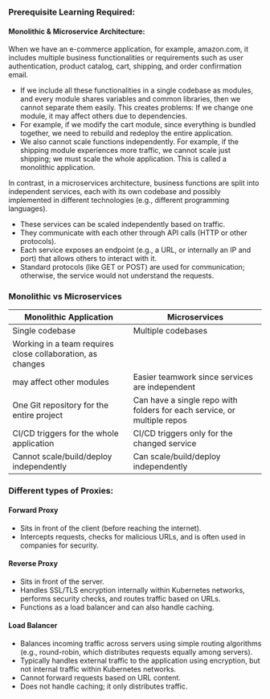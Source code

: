 ### Prerequisite Learning Required:

#### Monolithic & Microservice Architecture:

When we have an e-commerce application, for example, amazon.com, it includes multiple business functionalities or requirements such as user authentication, product catalog, cart, shipping, and order confirmation email.
* If we include all these functionalities in a single codebase as modules, and every module shares variables and common libraries, then we cannot separate them easily. This creates problems:
If we change one module, it may affect others due to dependencies.
* For example, if we modify the cart module, since everything is bundled together, we need to rebuild and redeploy the entire application.
* We also cannot scale functions independently. For example, if the shipping module experiences more traffic, we cannot scale just shipping; we must scale the whole application.
  This is called a monolithic application.

In contrast, in a microservices architecture, business functions are split into independent services, each with its own codebase and possibly implemented in different technologies (e.g., different programming languages).
* These services can be scaled independently based on traffic.
* They communicate with each other through API calls (HTTP or other protocols).
* Each service exposes an endpoint (e.g., a URL, or internally an IP and port) that allows others to interact with it.
* Standard protocols (like GET or POST) are used for communication; otherwise, the service would not understand the requests.

### Monolithic vs Microservices

| **Monolithic Application**                                   | **Microservices**                                              |
|--------------------------------------------------------------|----------------------------------------------------------------|
| Single codebase                                              | Multiple codebases                                             |
| Working in a team requires close collaboration, as changes
may affect other modules                                      | Easier teamwork since services are independent                |
| One Git repository for the entire project                   | Can have a single repo with folders for each service, or multiple repos |
| CI/CD triggers for the whole application                    | CI/CD triggers only for the changed service                   |
| Cannot scale/build/deploy independently                     | Can scale/build/deploy independently                           |

### Different types of Proxies:

#### Forward Proxy
* Sits in front of the client (before reaching the internet).
* Intercepts requests, checks for malicious URLs, and is often used in companies for security.

#### Reverse Proxy
* Sits in front of the server.
* Handles SSL/TLS encryption internally within Kubernetes networks, performs security checks, and routes traffic based on URLs.
* Functions as a load balancer and can also handle caching.

#### Load Balancer
* Balances incoming traffic across servers using simple routing algorithms (e.g., round-robin, which distributes requests equally among servers).
* Typically handles external traffic to the application using encryption, but not internal traffic within Kubernetes networks.
* Cannot forward requests based on URL content.
* Does not handle caching; it only distributes traffic.
